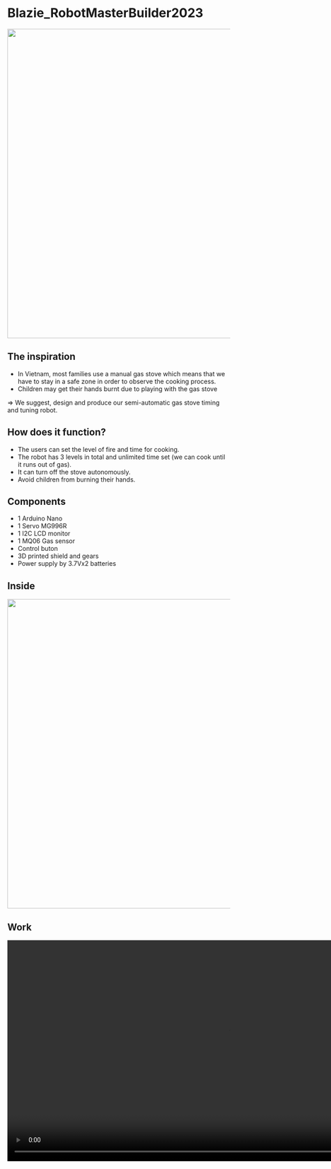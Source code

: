 # Blazie_RobotMasterBuilder2023
<p align="center">
  <img width="700" src="https://user-images.githubusercontent.com/100553554/227241948-2b618a6f-fbd2-42ce-90c2-85408be96cdd.png">
</p>

## The inspiration
- In Vietnam, most families use a manual gas stove which means that we have to stay in a safe zone in order to observe the cooking process.
- Children may get their hands burnt due to playing with the gas stove

=> We suggest, design and produce our semi-automatic gas stove timing and tuning robot.

## How does it function?
- The users can set the level of fire and time for cooking.
- The robot has 3 levels in total and unlimited time set (we can cook until it runs out of gas).
- It can turn off the stove autonomously.
- Avoid children from burning their hands.

## Components
- 1 Arduino Nano
- 1 Servo MG996R
- 1 I2C LCD monitor
- 1 MQ06 Gas sensor
- Control buton
- 3D printed shield and gears
- Power supply by 3.7Vx2 batteries


## Inside
<p align="center">
  <img src="https://user-images.githubusercontent.com/100553554/227240226-e04a7521-53e8-4478-bc41-4d804a6495ed.jpg" width="700">
</p>

## Work
 <p align="center">
  <video src="https://user-images.githubusercontent.com/100553554/227243953-c9e04442-389b-4df0-8bad-37e09fe61741.mp4" controls autoplay  width="1000"></video>
  </p>
